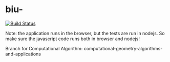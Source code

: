 biu-
====

[![Build Status](https://travis-ci.org/hellmage/biu-.svg?branch=master)](https://travis-ci.org/hellmage/biu-)

Note: the application runs in the browser, but the tests are run in nodejs. So make sure the javascript code runs both in browser and nodejs!

Branch for Computational Algorithm: computational-geometry-algorithms-and-applications
